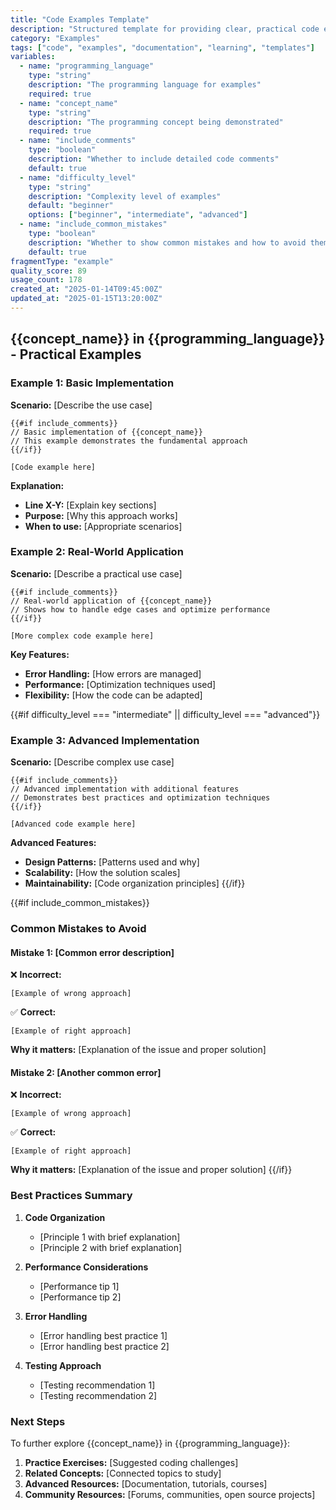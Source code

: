 ```yaml
---
title: "Code Examples Template"
description: "Structured template for providing clear, practical code examples with explanations"
category: "Examples"
tags: ["code", "examples", "documentation", "learning", "templates"]
variables:
  - name: "programming_language"
    type: "string"
    description: "The programming language for examples"
    required: true
  - name: "concept_name"
    type: "string"
    description: "The programming concept being demonstrated"
    required: true
  - name: "include_comments"
    type: "boolean"
    description: "Whether to include detailed code comments"
    default: true
  - name: "difficulty_level"
    type: "string"
    description: "Complexity level of examples"
    default: "beginner"
    options: ["beginner", "intermediate", "advanced"]
  - name: "include_common_mistakes"
    type: "boolean"
    description: "Whether to show common mistakes and how to avoid them"
    default: true
fragmentType: "example"
quality_score: 89
usage_count: 178
created_at: "2025-01-14T09:45:00Z"
updated_at: "2025-01-15T13:20:00Z"
---
```


## {{concept_name}} in {{programming_language}} - Practical Examples

### Example 1: Basic Implementation

**Scenario:** [Describe the use case]

```{{programming_language}}
{{#if include_comments}}
// Basic implementation of {{concept_name}}
// This example demonstrates the fundamental approach
{{/if}}

[Code example here]
```

**Explanation:**
- **Line X-Y:** [Explain key sections]
- **Purpose:** [Why this approach works]
- **When to use:** [Appropriate scenarios]

### Example 2: Real-World Application

**Scenario:** [Describe a practical use case]

```{{programming_language}}
{{#if include_comments}}
// Real-world application of {{concept_name}}
// Shows how to handle edge cases and optimize performance
{{/if}}

[More complex code example here]
```

**Key Features:**
- **Error Handling:** [How errors are managed]
- **Performance:** [Optimization techniques used]
- **Flexibility:** [How the code can be adapted]

{{#if difficulty_level === "intermediate" || difficulty_level === "advanced"}}
### Example 3: Advanced Implementation

**Scenario:** [Describe complex use case]

```{{programming_language}}
{{#if include_comments}}
// Advanced implementation with additional features
// Demonstrates best practices and optimization techniques
{{/if}}

[Advanced code example here]
```

**Advanced Features:**
- **Design Patterns:** [Patterns used and why]
- **Scalability:** [How the solution scales]
- **Maintainability:** [Code organization principles]
{{/if}}

{{#if include_common_mistakes}}
### Common Mistakes to Avoid

#### Mistake 1: [Common error description]

❌ **Incorrect:**
```{{programming_language}}
[Example of wrong approach]
```

✅ **Correct:**
```{{programming_language}}
[Example of right approach]
```

**Why it matters:** [Explanation of the issue and proper solution]

#### Mistake 2: [Another common error]

❌ **Incorrect:**
```{{programming_language}}
[Example of wrong approach]
```

✅ **Correct:**
```{{programming_language}}
[Example of right approach]
```

**Why it matters:** [Explanation of the issue and proper solution]
{{/if}}

### Best Practices Summary

1. **Code Organization**
   - [Principle 1 with brief explanation]
   - [Principle 2 with brief explanation]

2. **Performance Considerations**
   - [Performance tip 1]
   - [Performance tip 2]

3. **Error Handling**
   - [Error handling best practice 1]
   - [Error handling best practice 2]

4. **Testing Approach**
   - [Testing recommendation 1]
   - [Testing recommendation 2]

### Next Steps

To further explore {{concept_name}} in {{programming_language}}:

1. **Practice Exercises:** [Suggested coding challenges]
2. **Related Concepts:** [Connected topics to study]
3. **Advanced Resources:** [Documentation, tutorials, courses]
4. **Community Resources:** [Forums, communities, open source projects]